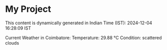 # My Project

This content is dynamically generated in Indian Time (IST): 2024-12-04 16:28:09 IST


Current Weather in Coimbatore:
Temperature: 29.88 °C
Condition: scattered clouds
